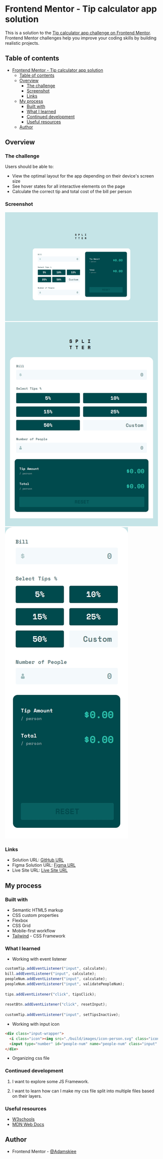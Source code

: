 # Frontend Mentor - Tip calculator app solution

This is a solution to the [Tip calculator app challenge on Frontend Mentor](https://www.frontendmentor.io/challenges/tip-calculator-app-ugJNGbJUX). Frontend Mentor challenges help you improve your coding skills by building realistic projects.

## Table of contents

- [Frontend Mentor - Tip calculator app solution](#frontend-mentor---tip-calculator-app-solution)
  - [Table of contents](#table-of-contents)
  - [Overview](#overview)
    - [The challenge](#the-challenge)
    - [Screenshot](#screenshot)
    - [Links](#links)
  - [My process](#my-process)
    - [Built with](#built-with)
    - [What I learned](#what-i-learned)
    - [Continued development](#continued-development)
    - [Useful resources](#useful-resources)
  - [Author](#author)

## Overview

### The challenge

Users should be able to:

- View the optimal layout for the app depending on their device's screen size
- See hover states for all interactive elements on the page
- Calculate the correct tip and total cost of the bill per person

### Screenshot

![Desktop](./screenshots/desktop.jpeg)
![Tablet](./screenshots/tablet.jpeg)
![Mobile](./screenshots/mobile.jpeg)

### Links

- Solution URL: [GitHub URL](https://github.com/Adamskiee/tip-calculator-app)
- Figma Solution URL: [Figma URL](https://www.figma.com/design/5rpFA9pHeDjQlJWjBces7v/Tip-Calculator-App?node-id=0-1&p=f&t=i6t3ENPuwb1Bqd7p-0)
- Live Site URL: [Live Site URL](https://adamskiee.github.io/tip-calculator-app)

## My process

### Built with

- Semantic HTML5 markup
- CSS custom properties
- Flexbox
- CSS Grid
- Mobile-first workflow
- [Tailwind](https://tailwindcss.com/) - CSS Framework

### What I learned

- Working with event listener

```js
customTip.addEventListener("input", calculate);
bill.addEventListener("input", calculate);
peopleNum.addEventListener("input", calculate);
peopleNum.addEventListener("input", validatePeopleNum);

tips.addEventListener("click", tipsClick);

resetBtn.addEventListener("click", resetInput);

customTip.addEventListener("input", setTipsInactive);
```

- Working with input icon
  
```html
<div class="input-wrapper">
  <i class="icon"><img src="./build/images/icon-person.svg" class="icon" alt=""></i>
  <input type="number" id="people-num" name="people-num" class="input" placeholder="0">
</div>
```

- Organizing css file

### Continued development

1. I want to explore some JS Framework.

2. I want to learn how can I make my css file split into multiple files based on their layers.

### Useful resources

- [W3schools](https://www.w3schools.com/)
- [MDN Web Docs](https://developer.mozilla.org/en-US/)

## Author

- Frontend Mentor - [@Adamskiee](https://www.frontendmentor.io/profile/Adamskiee)
